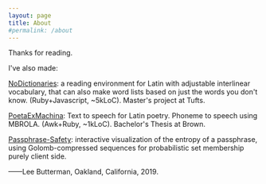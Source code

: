```yaml
---
layout: page
title: About
#permalink: /about
---
```


Thanks for reading.

I've also made:

[NoDictionaries](http://nodictionaries.com/vergil/aeneid-1/1-7): a reading environment for Latin with adjustable interlinear vocabulary, that can also make word lists based on just the words you don't know. (Ruby+Javascript, ~5kLoC). Master's project at Tufts.

[PoetaExMachina](https://poetaexmachina.net): Text to speech for Latin poetry. Phoneme to speech using MBROLA. (Awk+Ruby, ~1kLoC). Bachelor's Thesis at Brown.

[Passphrase-Safety](/passphrase-safety): interactive visualization of the entropy of a passphrase, using Golomb-compressed sequences for probabilistic set membership purely client side.

——Lee Butterman, Oakland, California, 2019.
